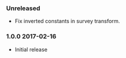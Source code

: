 ### Unreleased
  - Fix inverted constants in survey transform.

### 1.0.0 2017-02-16
  - Initial release
